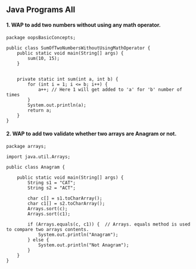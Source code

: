 ## Java Programs All

#### 1. WAP to add two numbers without using any math operator.

````
package oopsBasicConcepts;

public class SumOfTwoNumbersWithoutUsingMathOperator {
    public static void main(String[] args) {
        sum(10, 15);
    }


    private static int sum(int a, int b) {
        for (int i = 1; i <= b; i++) {
            a++; // Here 1 will get added to 'a' for 'b' number of times
        }
        System.out.println(a);
        return a;
    }
}

````

#### 2. WAP to add two validate whether two arrays are Anagram or not.

````
package arrays;

import java.util.Arrays;

public class Anagram {

    public static void main(String[] args) {
        String s1 = "CAT";
        String s2 = "ACT";

        char c[] = s1.toCharArray();
        char c1[] = s2.toCharArray();
        Arrays.sort(c);
        Arrays.sort(c1);

        if (Arrays.equals(c, c1)) {  // Arrays. equals method is used to compare two arrays contents.
            System.out.println("Anagram");
        } else {
            System.out.println("Not Anagram");
        }
    }
}


````